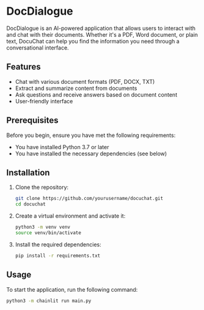 # DocDialogue

DocDialogue is an AI-powered application that allows users to interact with and chat with their documents. Whether it's a PDF, Word document, or plain text, DocuChat can help you find the information you need through a conversational interface.

## Features

- Chat with various document formats (PDF, DOCX, TXT)
- Extract and summarize content from documents
- Ask questions and receive answers based on document content
- User-friendly interface

## Prerequisites

Before you begin, ensure you have met the following requirements:

- You have installed Python 3.7 or later
- You have installed the necessary dependencies (see below)

## Installation

1. Clone the repository:

    ```bash
    git clone https://github.com/yourusername/docuchat.git
    cd docuchat
    ```

2. Create a virtual environment and activate it:

    ```bash
    python3 -m venv venv
    source venv/bin/activate
    ```

3. Install the required dependencies:

    ```bash
    pip install -r requirements.txt
    ```

## Usage

To start the application, run the following command:

```bash
python3 -m chainlit run main.py
